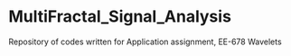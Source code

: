 # MultiFractal_Signal_Analysis
Repository of codes written for Application assignment, EE-678 Wavelets

